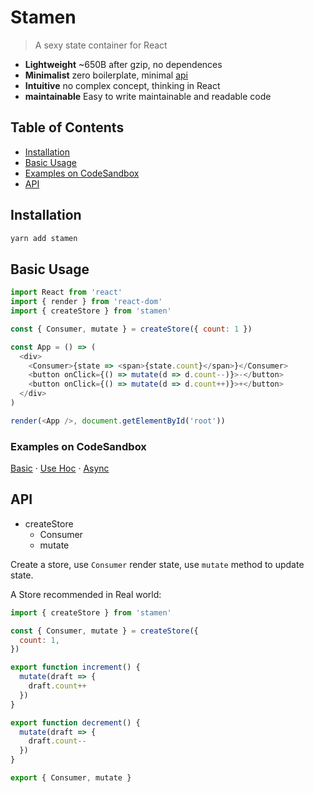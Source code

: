 # Stamen

> A sexy state container for React

- **Lightweight** ~650B after gzip, no dependences
- **Minimalist** zero boilerplate, minimal [api](#api)
- **Intuitive** no complex concept, thinking in React
- **maintainable** Easy to write maintainable and readable code


## Table of Contents

- [Installation](#installation)
- [Basic Usage](#basic-Usage)
- [Examples on CodeSandbox](#examples-on-codeSandbox)
- [API](#api)

## Installation

```sh
yarn add stamen
```

## Basic Usage

```js
import React from 'react'
import { render } from 'react-dom'
import { createStore } from 'stamen'

const { Consumer, mutate } = createStore({ count: 1 })

const App = () => (
  <div>
    <Consumer>{state => <span>{state.count}</span>}</Consumer>
    <button onClick={() => mutate(d => d.count--)}>-</button>
    <button onClick={() => mutate(d => d.count++)}>+</button>
  </div>
)

render(<App />, document.getElementById('root'))
```

### Examples on CodeSandbox

[Basic](https://codesandbox.io/s/0vrrlkjx5w) · [Use Hoc](https://codesandbox.io/s/0vrrlkjx5w) · [Async](https://codesandbox.io/s/0vrrlkjx5w)

## API

- createStore
  - Consumer
  - mutate

Create a store, use `Consumer` render state, use `mutate` method to update state. 

A Store recommended in Real world:

```js
import { createStore } from 'stamen'

const { Consumer, mutate } = createStore({
  count: 1,
})

export function increment() {
  mutate(draft => {
    draft.count++
  })
}

export function decrement() {
  mutate(draft => {
    draft.count--
  })
}

export { Consumer, mutate }
```